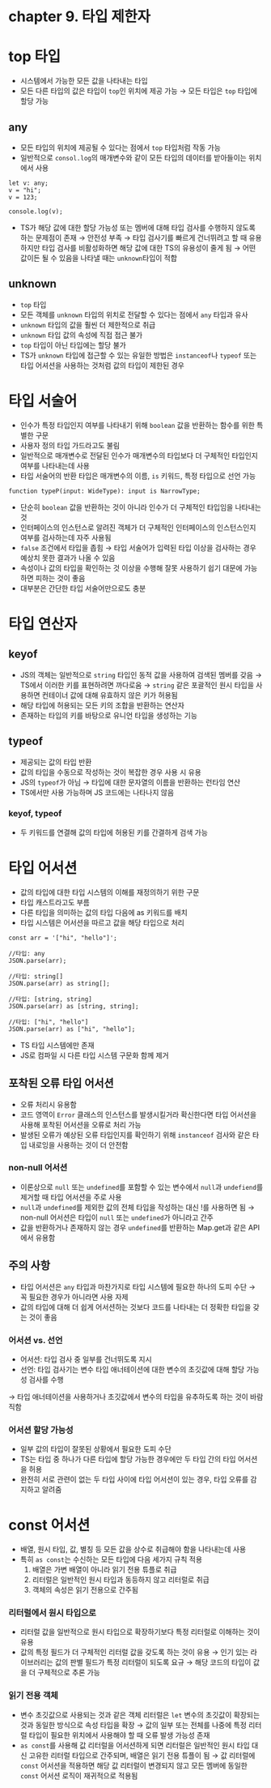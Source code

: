 # chapter 9. 타입 제한자

# top 타입

- 시스템에서 가능한 모든 값을 나타내는 타입
- 모든 다른 타입의 값은 타입이 `top`인 위치에 제공 가능
  → 모든 타입은 `top` 타입에 할당 가능

## any

- 모든 타입의 위치에 제공될 수 있다는 점에서 `top` 타입처럼 작동 가능
- 일반적으로 `consol.log`의 매개변수와 같이 모든 타입의 데이터를 받아들이는 위치에서 사용

```tsx
let v: any;
v = "hi";
v = 123;

console.log(v);
```

- TS가 해당 값에 대한 할당 가능성 또는 멤버에 대해 타입 검사를 수행하지 않도록 하는 문제점이 존재
  → 안전성 부족
  → 타입 검사기를 빠르게 건너뛰려고 할 때 유용하지만 타입 검사를 비활성화하면 해당 값에 대한 TS의 유용성이 줄게 됨
  → 어떤 값이든 될 수 있음을 나타낼 때는 `unknown`타입이 적합

## unknown

- `top` 타입
- 모든 객체를 `unknown` 타입의 위치로 전달할 수 있다는 점에서 `any` 타입과 유사
- `unknown` 타입의 값을 훨씬 더 제한적으로 취급
- `unknown` 타입 값의 속성에 직접 접근 불가
- `top` 타입이 아닌 타입에는 할당 불가
- TS가 `unknown` 타입에 접근할 수 있는 유일한 방법은 `instanceof`나 `typeof` 또는 타입 어셔션을 사용하는 것처럼 값의 타입이 제한된 경우

# 타입 서술어

- 인수가 특정 타입인지 여부를 나타내기 위해 `boolean` 값을 반환하는 함수를 위한 특별한 구문
- 사용자 정의 타입 가드라고도 불림
- 일반적으로 매개변수로 전달된 인수가 매개변수의 타입보다 더 구체적인 타입인지 여부를 나타내는데 사용
- 타입 서술어의 반환 타입은 매개변수의 이름, `is` 키워드, 특정 타입으로 선언 가능

```tsx
function typeP(input: WideType): input is NarrowType;
```

- 단순히 `boolean` 값을 반환하는 것이 아니라 인수가 더 구체적인 타입임을 나타내는 것
- 인터페이스의 인스턴스로 알려진 객체가 더 구체적인 인터페이스의 인스턴스인지 여부를 검사하는데 자주 사용됨
- `false` 조건에서 타입을 좁힘
  → 타입 서술어가 입력된 타입 이상을 검사하는 경우 예상치 못한 결과가 나올 수 있음
- 속성이나 값의 타입을 확인하는 것 이상을 수행해 잘못 사용하기 쉽기 대문에 가능하면 피하는 것이 좋음
- 대부분은 간단한 타입 서술어만으로도 충분

# 타입 연산자

## keyof

- JS의 객체는 일반적으로 `string` 타입인 동적 값을 사용하여 검색된 멤버를 갖음
  → TS에서 이러한 키를 표현하려면 까다로움
  → `string` 같은 포괄적인 원시 타입을 사용하면 컨테이너 값에 대해 유효하지 않은 키가 허용됨
- 해당 타입에 허용되는 모든 키의 조합을 반환하는 연산자
- 존재하는 타입의 키를 바탕으로 유니언 타입을 생성하는 기능

## typeof

- 제공되는 값의 타입 반환
- 값의 타입을 수동으로 작성하는 것이 복잡한 경우 사용 시 유용
- JS의 `typeof`가 아님
  → 타입에 대한 문자열의 이름을 반환하는 런타임 연산
- TS에서만 사용 가능하며 JS 코드에는 나타나지 않음

### keyof, typeof

- 두 키워드를 연결해 값의 타입에 허용된 키를 간결하게 검색 가능

# 타입 어서션

- 값의 타입에 대한 타입 시스템의 이해를 재정의하기 위한 구문
- 타입 캐스트라고도 부름
- 다른 타입을 의미하는 값의 타입 다음에 as 키워드를 배치
- 타입 시스템은 어서션을 따르고 값을 해당 타입으로 처리

```tsx
const arr = '["hi", "hello"]';

//타입: any
JSON.parse(arr);

//타입: string[]
JSON.parse(arr) as string[];

//타입: [string, string]
JSON.parse(arr) as [string, string];

//타입: ["hi", "hello"]
JSON.parse(arr) as ["hi", "hello"];
```

- TS 타입 시스템에만 존재
- JS로 컴파일 시 다른 타입 시스템 구문화 함께 제거

## 포착된 오류 타입 어서션

- 오류 처리시 유용함
- 코드 영역이 `Error` 클래스의 인스턴스를 발생시킬거라 확신한다면 타입 어서션을 사용해 포착된 어서션을 오류로 처리 가능
- 발생된 오류가 예상된 오류 타입인지를 확인하기 위해 `instanceof` 검사와 같은 타입 내로잉을 사용하는 것이 더 안전함

### non-null 어서션

- 이론상으로 `null` 또는 `undefined`를 포함할 수 있는 변수에서 `null`과 `undefiend`를 제거할 때 타입 어서션을 주로 사용
- `null`과 `undefined`를 제외한 값의 전체 타입을 작성하는 대신 !를 사용하면 됨
  → non-null 어서션은 타입이 `null` 또는 `undefined`가 아니라고 간주
- 값을 반환하거나 존재하지 않는 경우 `undefined`를 반환하는 Map.get과 같은 API에서 유용함

## 주의 사항

- 타입 어서션은 `any` 타입과 마찬가지로 타입 시스템에 필요한 하나의 도피 수단
  → 꼭 필요한 경우가 아니라면 사용 자제
- 값의 타입에 대해 더 쉽게 어서션하는 것보다 코드를 나타내는 더 정확한 타입을 갖는 것이 좋음

### 어서션 vs. 선언

- 어서션: 타입 검사 중 일부를 건너뛰도록 지시
- 선언: 타입 검사기는 변수 타입 애너테이션에 대한 변수의 초깃값에 대해 할당 가능성 검사를 수행

→ 타입 애너테이션을 사용하거나 초깃값에서 변수의 타입을 유추하도록 하는 것이 바람직함

### 어서션 할당 가능성

- 일부 값의 타입이 잘못된 상황에서 필요한 도피 수단
- TS는 타입 중 하나가 다른 타입에 할당 가능한 경우에만 두 타입 간의 타입 어서션을 허용
- 완전히 서로 관련이 없는 두 타입 사이에 타입 어서션이 있는 경우, 타입 오류를 감지하고 알려줌

# const 어서션

- 배열, 원시 타입, 값, 별칭 등 모든 값을 상수로 취급해야 함을 나타내는데 사용
- 특히 `as const`는 수신하는 모든 타입에 다음 세가지 규칙 적용
  1. 배열은 가변 배열이 아니라 읽기 전용 튜플로 취급
  2. 리터럴은 일반적인 원시 타입과 동등하지 않고 리터럴로 취급
  3. 객체의 속성은 읽기 전용으로 간주됨

### 리터럴에서 원시 타입으로

- 리터럴 값을 일반적으로 원시 타입으로 확장하기보다 특정 리터럴로 이해하는 것이 유용
- 값의 특정 필드가 더 구체적인 리터럴 값을 갖도록 하는 것이 유용
  → 인기 있는 라이브러리는 값의 판별 필드가 특정 리터럴이 되도록 요규
  → 해당 코드의 타입이 값을 더 구체적으로 추론 가능

### 읽기 전용 객체

- 변수 초깃값으로 사용되는 것과 같은 객체 리터럴은 `let` 변수의 초깃값이 확장되는 것과 동일한 방식으로 속성 타입을 확장
  → 값의 일부 또는 전체를 나중에 특정 리터럴 타입이 필요한 위치에서 사용해야 할 때 오류 발생 가능성 존재
- `as const`를 사용해 값 리터럴을 어서션하게 되면 리터럴은 일반적인 원시 타입 대신 고유한 리터럴 타입으로 간주되며, 배열은 읽기 전용 튜플이 됨
  → 값 리터럴에 `const` 어서션을 적용하면 해당 값 리터럴이 변경되지 않고 모든 멤버에 동일한 `const` 어서션 로직이 재귀적으로 적용됨
